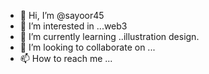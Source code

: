 - 👋 Hi, I’m @sayoor45
- 👀 I’m interested in ...web3
- 🌱 I’m currently learning ..illustration design.
- 💞️ I’m looking to collaborate on ...
- 📫 How to reach me ...

<!---
sayoor45/sayoor45 is a ✨ special ✨ repository because its `README.md` (this file) appears on your GitHub profile.
You can click the Preview link to take a look at your changes.
--->
